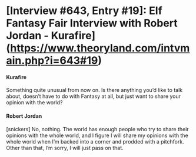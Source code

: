 # [Interview #643, Entry #19]: Elf Fantasy Fair Interview with Robert Jordan - Kurafire](https://www.theoryland.com/intvmain.php?i=643#19)

#### Kurafire

Something quite unusual from now on. Is there anything you’d like to talk about, doesn’t have to do with Fantasy at all, but just want to share your opinion with the world?

#### Robert Jordan

[snickers] No, nothing. The world has enough people who try to share their opinions with the whole world, and I figure I will share my opinions with the whole world when I’m backed into a corner and prodded with a pitchfork. Other than that, I’m sorry, I will just pass on that.

